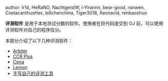author: Ir1d, HeRaNO, NachtgeistW, i-Yirannn, bear-good, ranwen, CoelacanthusHex, billchenchina, Tiger3018, Xeonacid, renbaoshuo

**评测软件** 是用于本地测试分数的软件。使用者在将代码提交到 OJ 前，可以使用评测软件对自己的程序估分。

本部分介绍了以下几种评测软件：

-   [Arbiter](./arbiter.md)
-   [CCR Plus](./ccr-plus.md)
-   [Cena](./cena.md)
-   [Lemon](./lemon.md)
-   [手写自己的评测工具](./manual.md)
